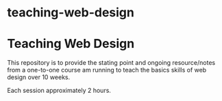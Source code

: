 teaching-web-design
===================

# Teaching Web Design

This repository is to provide the stating point and ongoing resource/notes from a one-to-one course am running to teach the basics skills of web design over 10 weeks.

Each session approximately 2 hours.
